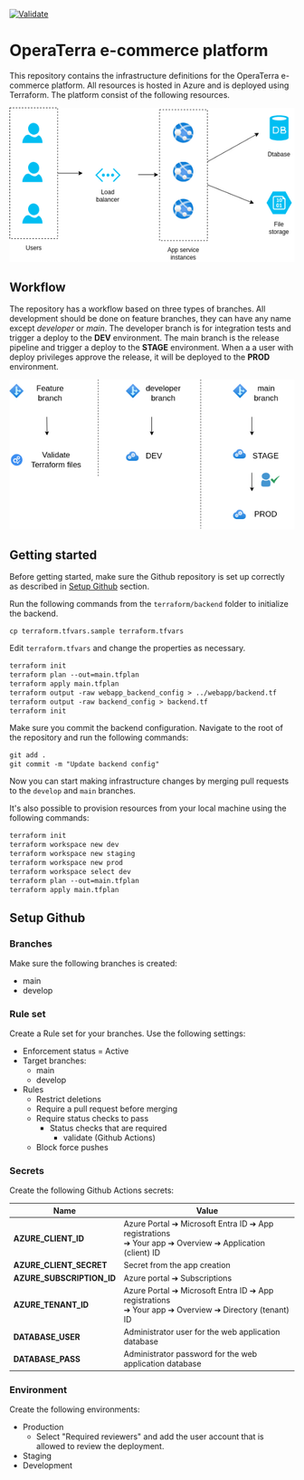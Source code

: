 [![Validate](https://github.com/mattiz/github-terraform-oppg2/actions/workflows/validate.yml/badge.svg)](https://github.com/mattiz/github-terraform-oppg2/actions/workflows/validate.yml)

# OperaTerra e-commerce platform

This repository contains the infrastructure definitions for the OperaTerra e-commerce platform. All resources is hosted in Azure and is deployed using Terraform. The platform consist of the following resources.

![Architect diagram](architechture.drawio.png)

## Workflow

The repository has a workflow based on three types of branches. All development should be done on feature branches, they can have any name except *developer* or *main*. The developer branch is for integration tests and trigger a deploy to the **DEV** environment. The main branch is the release pipeline and trigger a deploy to the **STAGE** environment. When a a user with deploy privileges approve the release, it will be deployed to the **PROD** environment.

![Workflow](workflow.drawio.png)


## Getting started

Before getting started, make sure the Github repository is set up correctly as described in [Setup Github](#setup-github) section.

Run the following commands from the `terraform/backend` folder to initialize the backend.

```shell
cp terraform.tfvars.sample terraform.tfvars
```

Edit `terraform.tfvars` and change the properties as necessary.

```shell
terraform init
terraform plan --out=main.tfplan
terraform apply main.tfplan
terraform output -raw webapp_backend_config > ../webapp/backend.tf
terraform output -raw backend_config > backend.tf
terraform init
```

Make sure you commit the backend configuration. Navigate to the root of the repository and run the following commands:

```shell
git add .
git commit -m "Update backend config"
```

Now you can start making infrastructure changes by merging pull requests to the `develop` and `main` branches.

It's also possible to provision resources from your local machine using the following commands:

```shell
terraform init
terraform workspace new dev
terraform workspace new staging
terraform workspace new prod
terraform workspace select dev
terraform plan --out=main.tfplan
terraform apply main.tfplan
```

## Setup Github

### Branches

Make sure the following branches is created:

- main
- develop

### Rule set

Create a Rule set for your branches. Use the following settings:

- Enforcement status = Active
- Target branches:
  - main
  - develop
- Rules
  - Restrict deletions
  - Require a pull request before merging
  - Require status checks to pass
    - Status checks that are required
      - validate (Github Actions)
  - Block force pushes

### Secrets

Create the following Github Actions secrets:

| Name                      | Value                                                                                                              |
|---------------------------|--------------------------------------------------------------------------------------------------------------------|
| **AZURE_CLIENT_ID**       | Azure Portal ➔ Microsoft Entra ID ➔ App registrations<br>➔ Your app ➔ Overview ➔ Application (client) ID           |
| **AZURE_CLIENT_SECRET**   | Secret from the app creation                                                                                       |
| **AZURE_SUBSCRIPTION_ID** | Azure portal ➔ Subscriptions                                                                                       |
| **AZURE_TENANT_ID**       | Azure Portal ➔ Microsoft Entra ID ➔ App registrations<br>➔ Your app ➔ Overview ➔ Directory (tenant) ID             |
| **DATABASE_USER**         | Administrator user for the web application database                                                                |
| **DATABASE_PASS**         | Administrator password for the web application database                                                            |

### Environment

Create the following environments:

- Production
  - Select "Required reviewers" and add the user account that is allowed to review the deployment.
- Staging
- Development
